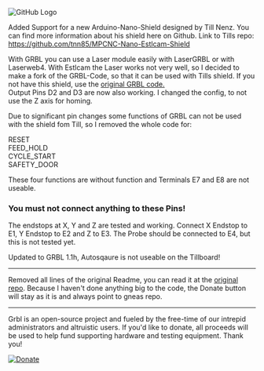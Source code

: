 ![GitHub Logo](https://github.com/gnea/gnea-Media/blob/master/Grbl%20Logo/Grbl%20Logo%20250px.png?raw=true)

Added Support for a new Arduino-Nano-Shield designed by Till Nenz. You can find more information about his shield here on Github.
Link to Tills repo: https://github.com/tnn85/MPCNC-Nano-Estlcam-Shield

With GRBL you can use a Laser module easily with LaserGRBL or with Laserweb4. With Estlcam the Laser works not very well, so I decided to make a fork of the GRBL-Code, so that it can be used with Tills shield. If you not have this shield, use the [original GRBL code.](https://github.com/gnea/grbl)  
Output Pins D2 and D3 are now also working. 
I changed the config, to not use the Z axis for homing.  

Due to significant pin changes some functions of GRBL can not be used with the shield fom Till, so I removed the whole code for:

RESET      
FEED_HOLD     
CYCLE_START  
SAFETY_DOOR

These four functions are without function and Terminals E7 and E8 are not useable.
### You must not connect anything to these Pins!

The endstops at X, Y and Z are tested and working. Connect X Endstop to E1, Y Endstop to E2 and Z to E3. The Probe should be connected to E4, but this is not tested yet.

Updated to GRBL 1.1h, Autosqaure is not useable on the Tillboard!

-------------
Removed all lines of the original Readme, you can read it at the [original repo](https://github.com/gnea/grbl).
Because I haven't done anything big to the code, the Donate button will stay as it is and always point to gneas repo.

-------------
Grbl is an open-source project and fueled by the free-time of our intrepid administrators and altruistic users. If you'd like to donate, all proceeds will be used to help fund supporting hardware and testing equipment. Thank you!

[![Donate](https://www.paypalobjects.com/en_US/i/btn/btn_donate_LG.gif)](https://www.paypal.com/cgi-bin/webscr?cmd=_s-xclick&hosted_button_id=CUGXJHXA36BYW)
